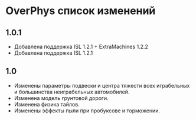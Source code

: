 # OverPhys список изменений

## 1.0.1

* Добавлена поддержка ISL 1.2.1 + ExtraMachines 1.2.2
* Добавлена поддержка ISL 1.2.1

## 1.0

* Изменены параметры подвески и центра тяжести всех играбельных и большинства неиграбельных автомобилей.
* Изменена модель грунтовой дороги.
* Изменена физика тайлов.
* Изменены эффекты пыли при пробуксове и торможении.
